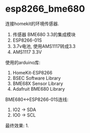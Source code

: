 # esp8266_bme680
连接homekit的环境传感器.


1. 传感器 BME680 3.3的集成模块
2. ESP8266-01S
3. 3.7v电池, 使用AMS1117转成3.3
4. AMS1117 3.3V



使用的arduino库:
1. HomeKit-ESP8266
2. BSEC Software Library
3. BME68X Sensor Library
4. Adafruit BME680 Library


BME680<->ESP8266-01S连线:
1. IO2 -> SDA
2. IO0 -> SCL


最终效果:
1. 